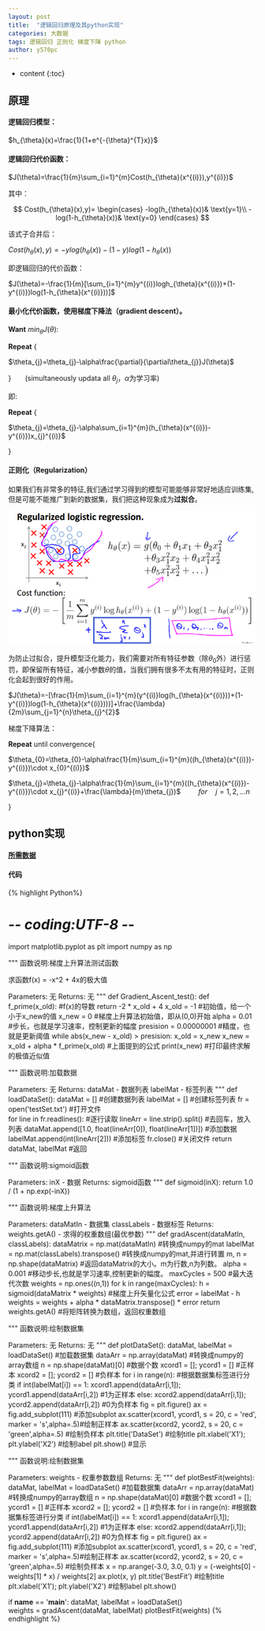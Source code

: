 ```yaml
---
layout: post
title:  "逻辑回归原理及其python实现"
categories: 大数据
tags: 逻辑回归 正则化 梯度下降 python
author: y570pc
---
```


* content
{:toc}

## 原理

#### 逻辑回归模型：

$h_{\theta}(x)=\frac{1}{1+e^{-{\theta}^{T}x}}$

#### 逻辑回归代价函数：
$J(\theta)=\frac{1}{m}\sum_{i=1}^{m}Cost(h_{\theta}(x^{(i)}),y^{(i)})$

其中：

$$ 
Cost(h_{\theta}(x),y)=
\begin{cases}
-log(h_{\theta}(x))& \text{y=1}\\
-log(1-h_{\theta}(x))& \text{y=0}
\end{cases}
$$

该式子合并后：

$Cost(h_{\theta}(x),y)=-ylog(h_{\theta}(x))-(1-y)log(1-h_{\theta}(x))$

即逻辑回归的代价函数：

$J(\theta)=-\frac{1}{m}[\sum_{i=1}^{m}y^{(i)}logh_{\theta}(x^{(i)})+(1-y^{(i)})log(1-h_{\theta}(x^{(i)}))]$ 

#### 最小化代价函数，使用梯度下降法（gradient descent）。

**Want** $min_{\theta}J(\theta):$

**Repeat** {

$\theta_{j}=\theta_{j}-\alpha\frac{\partial}{\partial\theta_{j}}J(\theta)$

}&emsp;&emsp;(simultaneously updata all $\theta_{j}$，$\alpha$为学习率)

即:

**Repeat** {

$\theta_{j}=\theta_{j}-\alpha\sum_{i=1}^{m}(h_{\theta}(x^{(i)})-y^{(i)})x_{j}^{(i)}$

}

#### 正则化（Regularization）

如果我们有非常多的特征,我们通过学习得到的模型可能能够非常好地适应训练集,但是可能不能推广到新的数据集，我们把这种现象成为**过拟合**。

![1](/img/2018-09-28-01.png)

为防止过拟合，提升模型泛化能力，我们需要对所有特征参数（除$\theta_{0}$外）进行惩罚，即保留所有特征，减小参数$\theta$的值，当我们拥有很多不太有用的特征时，正则化会起到很好的作用。

$J(\theta)=-[\frac{1}{m}\sum_{i=1}^{m}(y^{(i)}log(h_{\theta}(x^{(i)}))+(1-y^{(i)})log(1-h_{\theta}(x^{(i)})))]+\frac{\lambda}{2m}\sum_{j=1}^{n}\theta_{j}^{2}$

梯度下降算法：

**Repeat** until convergence{

$\theta_{0}=\theta_{0}-\alpha\frac{1}{m}\sum_{i=1}^{m}((h_{\theta}(x^{(i)})-y^{(i)})\cdot x_{0}^{(i)})$

$\theta_{j}=\theta_{j}-\alpha\frac{1}{m}\sum_{i=1}^{m}((h_{\theta}(x^{(i)})-y^{(i)})\cdot x_{j}^{(i)}+\frac{\lambda}{m}\theta_{j})$ &emsp;&emsp; $for\hspace{1em}j=1,2,...n$

}   

## python实现

#### [所需数据](https://share.weiyun.com/59Xy5kV)

#### 代码

{% highlight Python%}
# -*- coding:UTF-8 -*-
import matplotlib.pyplot as plt
import numpy as np

"""
函数说明:梯度上升算法测试函数

求函数f(x) = -x^2 + 4x的极大值

Parameters:
	无
Returns:
	无
"""
def Gradient_Ascent_test():
	def f_prime(x_old):									#f(x)的导数
		return -2 * x_old + 4
	x_old = -1											#初始值，给一个小于x_new的值
	x_new = 0											#梯度上升算法初始值，即从(0,0)开始
	alpha = 0.01										#步长，也就是学习速率，控制更新的幅度
	presision = 0.00000001								#精度，也就是更新阈值
	while abs(x_new - x_old) > presision:
		x_old = x_new
		x_new = x_old + alpha * f_prime(x_old)			#上面提到的公式
	print(x_new)										#打印最终求解的极值近似值

"""
函数说明:加载数据

Parameters:
	无
Returns:
	dataMat - 数据列表
	labelMat - 标签列表
"""
def loadDataSet():
	dataMat = []														#创建数据列表
	labelMat = []														#创建标签列表
	fr = open('testSet.txt')											#打开文件	
	for line in fr.readlines():											#逐行读取
		lineArr = line.strip().split()									#去回车，放入列表
		dataMat.append([1.0, float(lineArr[0]), float(lineArr[1])])		#添加数据
		labelMat.append(int(lineArr[2]))								#添加标签
	fr.close()															#关闭文件
	return dataMat, labelMat											#返回

"""
函数说明:sigmoid函数

Parameters:
	inX - 数据
Returns:
	sigmoid函数
"""
def sigmoid(inX):
	return 1.0 / (1 + np.exp(-inX))

"""
函数说明:梯度上升算法

Parameters:
	dataMatIn - 数据集
	classLabels - 数据标签
Returns:
	weights.getA() - 求得的权重数组(最优参数)
"""
def gradAscent(dataMatIn, classLabels):
	dataMatrix = np.mat(dataMatIn)										#转换成numpy的mat
	labelMat = np.mat(classLabels).transpose()							#转换成numpy的mat,并进行转置
	m, n = np.shape(dataMatrix)											#返回dataMatrix的大小。m为行数,n为列数。
	alpha = 0.001														#移动步长,也就是学习速率,控制更新的幅度。
	maxCycles = 500														#最大迭代次数
	weights = np.ones((n,1))
	for k in range(maxCycles):
		h = sigmoid(dataMatrix * weights)								#梯度上升矢量化公式
		error = labelMat - h
		weights = weights + alpha * dataMatrix.transpose() * error
	return weights.getA()												#将矩阵转换为数组，返回权重数组

"""
函数说明:绘制数据集

Parameters:
	无
Returns:
	无
"""
def plotDataSet():
	dataMat, labelMat = loadDataSet()									#加载数据集
	dataArr = np.array(dataMat)											#转换成numpy的array数组
	n = np.shape(dataMat)[0]											#数据个数
	xcord1 = []; ycord1 = []											#正样本
	xcord2 = []; ycord2 = []											#负样本
	for i in range(n):													#根据数据集标签进行分类
		if int(labelMat[i]) == 1:
			xcord1.append(dataArr[i,1]); ycord1.append(dataArr[i,2])	#1为正样本
		else:
			xcord2.append(dataArr[i,1]); ycord2.append(dataArr[i,2])	#0为负样本
	fig = plt.figure()
	ax = fig.add_subplot(111)											#添加subplot
	ax.scatter(xcord1, ycord1, s = 20, c = 'red', marker = 's',alpha=.5)#绘制正样本
	ax.scatter(xcord2, ycord2, s = 20, c = 'green',alpha=.5)			#绘制负样本
	plt.title('DataSet')												#绘制title
	plt.xlabel('X1'); plt.ylabel('X2')									#绘制label
	plt.show()															#显示

"""
函数说明:绘制数据集

Parameters:
	weights - 权重参数数组
Returns:
	无
"""
def plotBestFit(weights):
	dataMat, labelMat = loadDataSet()									#加载数据集
	dataArr = np.array(dataMat)											#转换成numpy的array数组
	n = np.shape(dataMat)[0]											#数据个数
	xcord1 = []; ycord1 = []											#正样本
	xcord2 = []; ycord2 = []											#负样本
	for i in range(n):													#根据数据集标签进行分类
		if int(labelMat[i]) == 1:
			xcord1.append(dataArr[i,1]); ycord1.append(dataArr[i,2])	#1为正样本
		else:
			xcord2.append(dataArr[i,1]); ycord2.append(dataArr[i,2])	#0为负样本
	fig = plt.figure()
	ax = fig.add_subplot(111)											#添加subplot
	ax.scatter(xcord1, ycord1, s = 20, c = 'red', marker = 's',alpha=.5)#绘制正样本
	ax.scatter(xcord2, ycord2, s = 20, c = 'green',alpha=.5)			#绘制负样本
	x = np.arange(-3.0, 3.0, 0.1)
	y = (-weights[0] - weights[1] * x) / weights[2]
	ax.plot(x, y)
	plt.title('BestFit')												#绘制title
	plt.xlabel('X1'); plt.ylabel('X2')									#绘制label
	plt.show()		

if __name__ == '__main__':
	dataMat, labelMat = loadDataSet()	
	weights = gradAscent(dataMat, labelMat)
	plotBestFit(weights)
{% endhighlight %}






